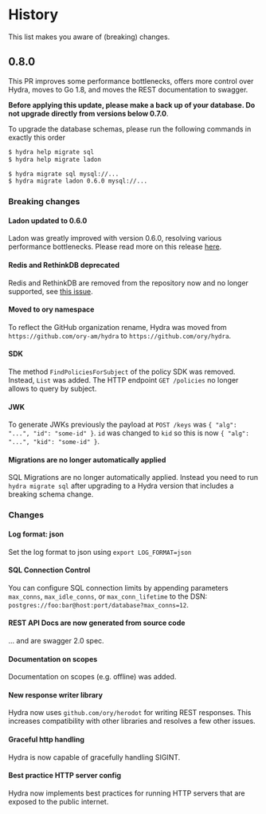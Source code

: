# History

This list makes you aware of (breaking) changes.

## 0.8.0

This PR improves some performance bottlenecks, offers more control over Hydra, moves to Go 1.8,
and moves the REST documentation to swagger.

**Before applying this update, please make a back up of your database. Do not upgrade directly from versions
below 0.7.0**.

To upgrade the database schemas, please run the following commands in exactly this order

```sh
$ hydra help migrate sql
$ hydra help migrate ladon
```

```sh
$ hydra migrate sql mysql://...
$ hydra migrate ladon 0.6.0 mysql://...
```

### Breaking changes

#### Ladon updated to 0.6.0

Ladon was greatly improved with version 0.6.0, resolving various performance bottlenecks. Please read more on this
release [here](https://github.com/ory/ladon/blob/master/HISTORY.md#060).

#### Redis and RethinkDB deprecated

Redis and RethinkDB are removed from the repository now and no longer supported, see
[this issue](https://github.com/ory/hydra/issues/425).

#### Moved to ory namespace

To reflect the GitHub organization rename, Hydra was moved from `https://github.com/ory-am/hydra` to
`https://github.com/ory/hydra`.

#### SDK

The method `FindPoliciesForSubject` of the policy SDK was removed. Instead, `List` was added. The HTTP endpoint `GET /policies`
no longer allows to query by subject.

#### JWK

To generate JWKs previously the payload at `POST /keys` was `{ "alg": "...", "id": "some-id" }`. `id` was changed to
`kid` so this is now `{ "alg": "...", "kid": "some-id" }`.

#### Migrations are no longer automatically applied

SQL Migrations are no longer automatically applied. Instead you need to run `hydra migrate sql` after upgrading
to a Hydra version that includes a breaking schema change.

### Changes

#### Log format: json

Set the log format to json using `export LOG_FORMAT=json`

#### SQL Connection Control

You can configure SQL connection limits by appending parameters `max_conns`, `max_idle_conns`, or `max_conn_lifetime`
to the DSN: `postgres://foo:bar@host:port/database?max_conns=12`.

#### REST API Docs are now generated from source code

... and are swagger 2.0 spec.

#### Documentation on scopes

Documentation on scopes (e.g. offline) was added.

#### New response writer library

Hydra now uses `github.com/ory/herodot` for writing REST responses. This increases compatibility with other libraries
and resolves a few other issues.

#### Graceful http handling

Hydra is now capable of gracefully handling SIGINT.

#### Best practice HTTP server config

Hydra now implements best practices for running HTTP servers that are exposed to the public internet.
